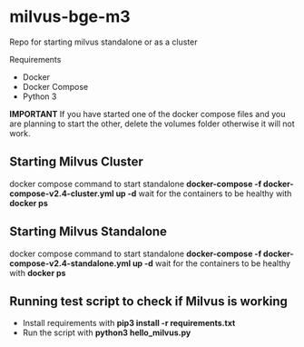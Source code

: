 # milvus-bge-m3

Repo for starting milvus standalone or as a cluster

Requirements

- Docker
- Docker Compose
- Python 3

**IMPORTANT**
If you have started one of the docker compose files and you are planning to start the other, delete the volumes folder otherwise it will not work.


## Starting Milvus Cluster

docker compose command to start standalone **docker-compose -f docker-compose-v2.4-cluster.yml up -d** wait for the containers to be healthy with **docker ps**

## Starting Milvus Standalone

docker compose command to start standalone **docker-compose -f docker-compose-v2.4-standalone.yml up -d** wait for the containers to be healthy with **docker ps**

## Running test script to check if Milvus is working

- Install requirements with **pip3 install -r requirements.txt**
- Run the script with **python3 hello_milvus.py**